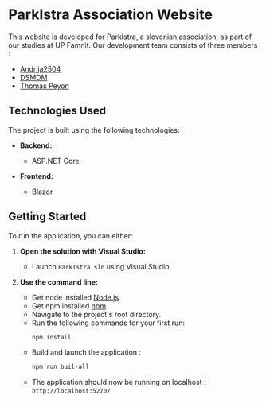 # ParkIstra Association Website

This website is developed for ParkIstra, a slovenian association, as part of our studies at UP Famnit. Our development team consists of three members : 

* [Andrija2504](https://github.com/Andrija2504)
* [DSMDM](https://github.com/DSMDM)
* [Thomas Peyon](https://github.com/peyronth)

## Technologies Used

The project is built using the following technologies:

- **Backend:**
  - ASP.NET Core

- **Frontend:**
  - Blazor

## Getting Started

To run the application, you can either:

1. **Open the solution with Visual Studio:**
   - Launch `ParkIstra.sln` using Visual Studio.

2. **Use the command line:**
   - Get node installed [Node.js](https://nodejs.org/en/download/)
   - Get npm installed [npm](https://www.npmjs.com/get-npm)
   - Navigate to the project's root directory.
   - Run the following commands for your first run:
     ```bash
     npm install
     ```
    - Build and launch the application : 
      ```bash
      npm run buil-all
      ```
    - The application should now be running on localhost : `http://localhost:5270/`

